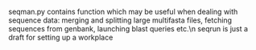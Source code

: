 seqman.py contains function which may be useful when dealing with sequence data: merging and splitting large multifasta files, fetching sequences from genbank, launching blast queries etc.\n 
seqrun is just a draft for setting up a workplace 
